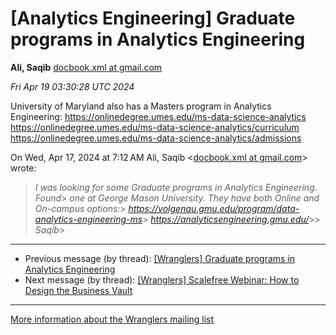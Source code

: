 


[Analytics Engineering] Graduate programs in Analytics Engineering
==================================================================


**Ali, Saqib**
[docbook.xml at gmail.com](mailto:wranglers%40analyticsengineering.net?Subject=Re%3A%20%5BWranglers%5D%20Graduate%20programs%20in%20Analytics%20Engineering&In-Reply-To=%3CCABDm0O-3uaM-mVCH7i5istmuz_w%3D_aNAShXm7eAXx%2BAkTnKxeQ%40mail.gmail.com%3E "[Wranglers] Graduate programs in Analytics Engineering")   

*Fri Apr 19 03:30:28 UTC 2024*  

University of Maryland also has a Masters program in Analytics Engineering:
<https://onlinedegree.umes.edu/ms-data-science-analytics>
<https://onlinedegree.umes.edu/ms-data-science-analytics/curriculum>
<https://onlinedegree.umes.edu/ms-data-science-analytics/admissions>

On Wed, Apr 17, 2024 at 7:12 AM Ali, Saqib <[docbook.xml at gmail.com](https://analyticsengineering.net/mailman/listinfo/wranglers)> wrote:

> *I was looking for some Graduate programs in Analytics Engineering. Found*> *one at George Mason University. They have both Online and On-campus options:*> *<https://volgenau.gmu.edu/program/data-analytics-engineering-ms>*> *<https://analyticsengineering.gmu.edu/>*>> *Saqib*>  
  




---


* Previous message (by thread): [[Wranglers] Graduate programs in Analytics Engineering](000048.html)
* Next message (by thread): [[Wranglers] Scalefree Webinar: How to Design the Business Vault](000049.html)




---


[More information about the Wranglers
mailing list](https://analyticsengineering.net/mailman/listinfo/wranglers)  




